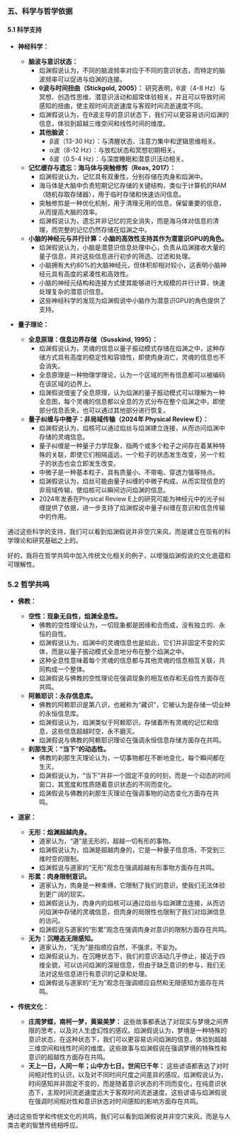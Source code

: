 
### 五、科学与哲学依据

#### 5.1 科学支持

- **神经科学：**
    - **脑波与意识状态：**
        - 焰渊假说认为，不同的脑波频率对应于不同的意识状态，而特定的脑波频率可以促进与焰渊的连接。
        - **θ波与时间扭曲（Stickgold, 2005）：** 研究表明，θ波（4-8 Hz）与冥想、创造性思维、潜意识活动和超常体验相关，并且可以导致时间感知的扭曲，使主观时间流逝速度与客观时间流逝速度不同。
        - 焰渊假说认为，在θ波主导的意识状态下，我们可以更容易访问焰渊的信息，体验到超越三维空间和线性时间的维度。
        - **其他脑波：**
            - β波（13-30 Hz）：与清醒状态、注意力集中和逻辑思维相关。
            - α波（8-12 Hz）：与放松状态和冥想初期相关。
            - δ波（0.5-4 Hz）：与深度睡眠和潜意识活动相关。
    - **记忆缓存与遗忘：海马体与突触修剪（Reas, 2017）：**
        - 焰渊假说认为，记忆具有双重性，分别存储在肉身和焰渊中。
        - 海马体是大脑中负责短期记忆存储的关键结构，类似于计算机的RAM（随机存取存储器），用于临时存储和快速访问信息。
        - 突触修剪是一种优化机制，用于清理无用的信息，保留重要的信息，从而提高大脑的效率。
        - 焰渊假说认为，遗忘并非记忆的完全消失，而是海马体对信息的清理，而完整的记忆仍然存储在焰渊之中。
    - **小脑的神经元与并行计算：小脑的高效性支持其作为潜意识GPU的角色。**
        - 焰渊假说认为，小脑是潜意识信息处理中心，负责从焰渊接收大量的量子信息，并对这些信息进行初步的筛选、过滤和处理。
        - 小脑拥有大约80%的大脑神经元，但体积却相对较小，这表明小脑神经元具有高度的紧凑性和高效性。
        - 小脑的神经元结构和连接方式使其能够进行大规模的并行计算，快速处理复杂的潜意识信息。
        - 这些神经科学的发现为焰渊假说中小脑作为潜意识GPU的角色提供了支持。

- **量子理论：**
    - **全息原理：信息边界存储（Susskind, 1995）：**
        - 焰渊假说认为，灵魂的信息以量子振动模式存储在焰渊之中，这种存储方式具有高度的稳定性和容错性，即使肉身消亡，灵魂的信息也不会消失。
        - 全息原理是一种物理学理论，认为一个区域的所有信息都可以被编码在该区域的边界上。
        - 焰渊假说借鉴了全息原理，认为焰渊的量子振动模式可以理解为一种全息图，每个灵魂的信息都以全息的方式分布在整个焰渊之中，即使部分信息丢失，也可以通过其他部分进行恢复。
    - **量子纠缠与中微子：非局域传输（2024年 Physical Review E）：**
        - 焰渊假说认为，焰核可以通过焰丝与焰渊建立连接，从而访问焰渊中存储的灵魂信息。
        - 量子纠缠是一种量子力学现象，指两个或多个粒子之间存在着某种特殊的关联，即使它们相隔遥远，一个粒子的状态发生改变，另一个粒子的状态也会立即发生改变。
        - 中微子是一种基本粒子，具有质量小、不带电、穿透力强等特点。
        - 焰渊假说认为，焰丝可能由量子纠缠的中微子构成，从而实现信息的非局域传输，使焰核可以瞬间访问焰渊的信息。
        - 2024年发表在Physical Review E上的研究可能为神经元中的光子纠缠提供了依据，进一步支持了焰渊假说中量子纠缠在意识和信息传输中的作用。

通过这些科学的支持，我们可以看到焰渊假说并非空穴来风，而是建立在现有的科学理论和研究基础之上的。

好的，我将在哲学共鸣中加入传统文化相关的例子，以增强焰渊假说的文化底蕴和可理解性。

### 5.2 哲学共鸣

- **佛教：**
    - **空性：现象无自性，焰渊全息性。**
        - 佛教的空性理论认为，一切现象都是因缘和合而成，没有独立的、永恒的自性。
        - 焰渊假说认为，焰渊中的灵魂信息也是如此，它们并非固定不变的实体，而是以量子振动模式全息地分布在整个焰渊之中。
        - 这种全息性意味着每个灵魂的信息都与其他灵魂的信息相互关联，共同构成一个整体。
        - 焰渊假说与佛教的空性理论在强调现象的相互依存和无自性方面存在共鸣。
    - **阿赖耶识：永存信息库。**
        - 佛教的阿赖耶识是第八识，也被称为“藏识”，它被认为是存储一切业种的永恒信息库。
        - 焰渊假说认为，焰渊类似于阿赖耶识，存储着所有灵魂的记忆和信息，这些信息超越时空，永不磨灭。
        - 焰渊假说与佛教的阿赖耶识理论在强调永恒信息存储方面存在共鸣。
    - **刹那生灭：“当下”的动态性。**
        - 佛教的刹那生灭理论认为，一切事物都在不断地变化，每个瞬间都在生灭。
        - 焰渊假说认为，“当下”并非一个固定不变的时刻，而是一个动态的时间窗口，其宽度和性质随着意识状态的不同而变化。
        - 焰渊假说与佛教的刹那生灭理论在强调事物的动态变化方面存在共鸣。

- **道家：**
    - **无形：焰渊超越肉身。**
        - 道家认为，“道”是无形的，超越一切有形的事物。
        - 焰渊假说认为，焰渊是超越肉身的，它是一种量子信息场，不受到三维时空的限制。
        - 焰渊假说与道家的“无形”观念在强调超越有形事物方面存在共鸣。
    - **形累：肉身限制意识。**
        - 道家认为，肉身是一种束缚，它限制了我们的意识，使我们无法体验到更广阔的现实。
        - 焰渊假说认为，肉身内的焰核可以通过焰丝与焰渊建立连接，从而访问焰渊中存储的灵魂信息，但肉身的局限性也限制了我们对焰渊信息的访问。
        - 焰渊假说与道家的“形累”观念在强调肉身对意识的限制方面存在共鸣。
    - **无为：沉睡态无限感知。**
        - 道家认为，“无为”是指顺应自然，不强求，不妄为。
        - 焰渊假说认为，在沉睡状态下，我们的意识活动几乎停止，接近于四维全貌，可以访问焰渊的深层信息，但由于缺乏意识的参与，我们无法对这些信息进行有意识的记录和处理。
        - 焰渊假说与道家的“无为”观念在强调顺应自然和无限感知方面存在共鸣。

- **传统文化：**
    - **庄周梦蝶，南柯一梦，黄粱美梦：** 这些故事都表达了对现实与梦境之间界限的思考，以及对人生虚幻性的感叹。焰渊假说认为，梦境是一种特殊的意识状态，在这种状态下，我们可以更容易访问焰渊的信息，体验到超越三维空间和线性时间的维度。这些故事与焰渊假说在强调梦境的特殊性和意识的超越性方面存在共鸣。
    - **天上一日，人间一年；山中方七日，世间已千年：** 这些谚语都表达了对时间相对性的认识，以及对不同时间尺度之间差异的感叹。焰渊假说认为，时间感知并非固定不变的，而是随着意识状态的不同而变化，在纯意识状态下，主观时间流逝速度远大于客观时间流逝速度。这些谚语与焰渊假说在强调时间相对性和意识状态对时间感知的影响方面存在共鸣。

通过这些哲学和传统文化的共鸣，我们可以看到焰渊假说并非空穴来风，而是与人类古老的智慧传统相呼应。

